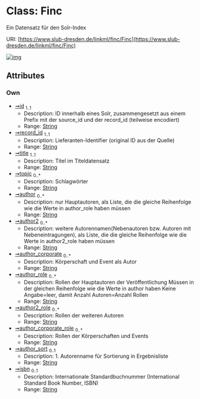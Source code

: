 
# Class: Finc

Ein Datensatz für den Solr-Index

URI: [https://www.slub-dresden.de/linkml/finc/Finc](https://www.slub-dresden.de/linkml/finc/Finc)


[![img](https://yuml.me/diagram/nofunky;dir:TB/class/[Finc&#124;id:string;record_id:string;title:string;topic:string%20*;author:string%20*;author2:string%20*;author_corporate:string%20*;author_role:string%20*;author2_role:string%20*;author_corporate_role:string%20*;author_sort:string%20%3F;isbn:string%20%3F])](https://yuml.me/diagram/nofunky;dir:TB/class/[Finc&#124;id:string;record_id:string;title:string;topic:string%20*;author:string%20*;author2:string%20*;author_corporate:string%20*;author_role:string%20*;author2_role:string%20*;author_corporate_role:string%20*;author_sort:string%20%3F;isbn:string%20%3F])

## Attributes


### Own

 * [➞id](finc__id.md)  <sub>1..1</sub>
     * Description: ID innerhalb eines Solr, zusammengesetzt aus einem Prefix mit der source_id und der record_id (teilweise encodiert)
     * Range: [String](types/String.md)
 * [➞record_id](finc__record_id.md)  <sub>1..1</sub>
     * Description: Lieferanten-Identifier (original ID aus der Quelle)
     * Range: [String](types/String.md)
 * [➞title](finc__title.md)  <sub>1..1</sub>
     * Description: Titel im Titeldatensatz
     * Range: [String](types/String.md)
 * [➞topic](finc__topic.md)  <sub>0..\*</sub>
     * Description: Schlagwörter
     * Range: [String](types/String.md)
 * [➞author](finc__author.md)  <sub>0..\*</sub>
     * Description: nur Hauptautoren, als Liste, die die gleiche Reihenfolge wie die Werte in author_role haben müssen
     * Range: [String](types/String.md)
 * [➞author2](finc__author2.md)  <sub>0..\*</sub>
     * Description: weitere Autorennamen(Nebenautoren bzw. Autoren mit Nebeneintragungen), als Liste, die die gleiche Reihenfolge wie die Werte in author2_role haben müssen
     * Range: [String](types/String.md)
 * [➞author_corporate](finc__author_corporate.md)  <sub>0..\*</sub>
     * Description: Körperschaft und Event als Autor
     * Range: [String](types/String.md)
 * [➞author_role](finc__author_role.md)  <sub>0..\*</sub>
     * Description: Rollen der Hauptautoren der Veröffentlichung
Müssen in der gleichen Reihenfolge wie die Werte in author haben
Keine Angabe=leer, damit Anzahl Autoren=Anzahl Rollen
     * Range: [String](types/String.md)
 * [➞author2_role](finc__author2_role.md)  <sub>0..\*</sub>
     * Description: Rollen der weiteren Autoren
     * Range: [String](types/String.md)
 * [➞author_corporate_role](finc__author_corporate_role.md)  <sub>0..\*</sub>
     * Description: Rollen der Körperschaften und Events
     * Range: [String](types/String.md)
 * [➞author_sort](finc__author_sort.md)  <sub>0..1</sub>
     * Description: 1. Autorenname für Sortierung in Ergebnisliste
     * Range: [String](types/String.md)
 * [➞isbn](finc__isbn.md)  <sub>0..1</sub>
     * Description: Internationale Standardbuchnummer (International Standard Book Number, ISBN)
     * Range: [String](types/String.md)
